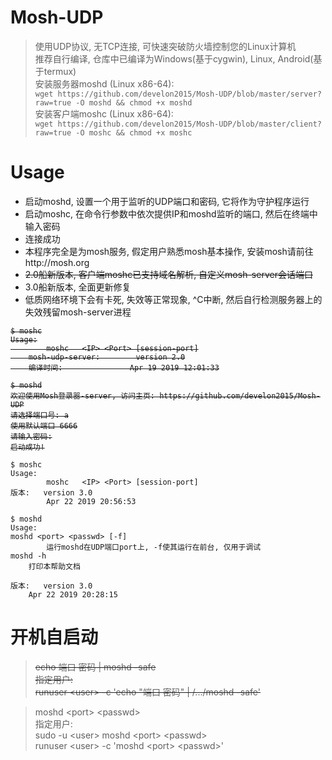 # Mosh-UDP
> 使用UDP协议, 无TCP连接, 可快速突破防火墙控制您的Linux计算机 <br/>
> 推荐自行编译, 仓库中已编译为Windows(基于cygwin), Linux, Android(基于termux) <br>
> 安装服务器moshd (Linux x86-64): <br/>
> 	`wget https://github.com/develon2015/Mosh-UDP/blob/master/server?raw=true -O moshd && chmod +x moshd` <br/>
> 安装客户端moshc (Linux x86-64): <br/>
	`wget https://github.com/develon2015/Mosh-UDP/blob/master/client?raw=true -O moshc && chmod +x moshc`  <br/>

# Usage
* 启动moshd, 设置一个用于监听的UDP端口和密码, 它将作为守护程序运行<br/>
* 启动moshc, 在命令行参数中依次提供IP和moshd监听的端口, 然后在终端中输入密码<br/>
* 连接成功<br/>
* 本程序完全是为mosh服务, 假定用户熟悉mosh基本操作, 安装mosh请前往http://mosh.org<br/>
* <del>2.0船新版本, 客户端moshc已支持域名解析, 自定义mosh-server会话端口</del><br/>
* 3.0船新版本, 全面更新修复<br/>
* 低质网络环境下会有卡死, 失效等正常现象, ^C中断, 然后自行检测服务器上的失效残留mosh-server进程

<del>

```
$ moshc
Usage:
        moshc   <IP> <Port> [session-port]
	mosh-udp-server:        version 2.0
	编译时间:               Apr 19 2019 12:01:33
```

```
$ moshd
欢迎使用Mosh登录器-server, 访问主页: https://github.com/develon2015/Mosh-UDP
请选择端口号: a
使用默认端口 6666
请输入密码:
启动成功!
```

</del>

```
$ moshc
Usage:
        moshc   <IP> <Port> [session-port]
版本:   version 3.0
        Apr 22 2019 20:56:53

```

```
$ moshd
Usage:
moshd <port> <passwd> [-f]
        运行moshd在UDP端口port上, -f使其运行在前台, 仅用于调试
moshd -h
	打印本帮助文档

版本:   version 3.0
	Apr 22 2019 20:28:15
```

# 开机自启动
<del>

> echo 端口 密码 | moshd -safe <br/>
> 指定用户: <br/>
> runuser \<user\> -c 'echo "端口 密码" | /.../moshd -safe'

</del>

> moshd \<port\> \<passwd\><br>
> 指定用户:<br/>
> sudo -u \<user\> moshd \<port\> \<passwd\><br>
> runuser \<user\> -c 'moshd \<port\> \<passwd\>'<br>

